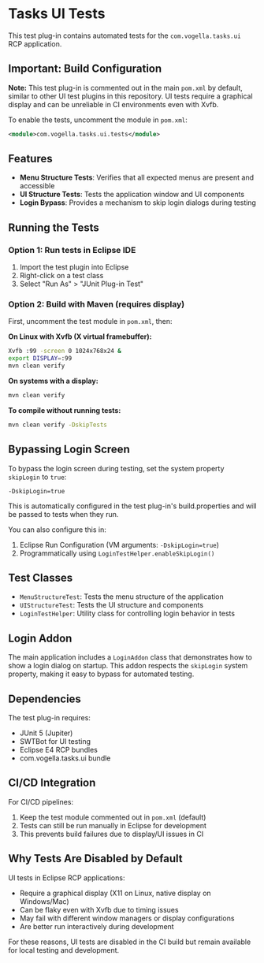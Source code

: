 # Tasks UI Tests

This test plug-in contains automated tests for the `com.vogella.tasks.ui` RCP application.

## Important: Build Configuration

**Note:** This test plug-in is commented out in the main `pom.xml` by default, similar to other UI test plugins in this repository. UI tests require a graphical display and can be unreliable in CI environments even with Xvfb.

To enable the tests, uncomment the module in `pom.xml`:
```xml
<module>com.vogella.tasks.ui.tests</module>
```

## Features

- **Menu Structure Tests**: Verifies that all expected menus are present and accessible
- **UI Structure Tests**: Tests the application window and UI components  
- **Login Bypass**: Provides a mechanism to skip login dialogs during testing

## Running the Tests

### Option 1: Run tests in Eclipse IDE
1. Import the test plugin into Eclipse
2. Right-click on a test class
3. Select "Run As" > "JUnit Plug-in Test"

### Option 2: Build with Maven (requires display)

First, uncomment the test module in `pom.xml`, then:

**On Linux with Xvfb (X virtual framebuffer):**

```bash
Xvfb :99 -screen 0 1024x768x24 &
export DISPLAY=:99
mvn clean verify
```

**On systems with a display:**
```bash
mvn clean verify
```

**To compile without running tests:**
```bash
mvn clean verify -DskipTests
```

## Bypassing Login Screen

To bypass the login screen during testing, set the system property `skipLogin` to `true`:

```
-DskipLogin=true
```

This is automatically configured in the test plug-in's build.properties and will be passed to tests when they run.

You can also configure this in:
1. Eclipse Run Configuration (VM arguments: `-DskipLogin=true`)
2. Programmatically using `LoginTestHelper.enableSkipLogin()`

## Test Classes

- `MenuStructureTest`: Tests the menu structure of the application
- `UIStructureTest`: Tests the UI structure and components
- `LoginTestHelper`: Utility class for controlling login behavior in tests

## Login Addon

The main application includes a `LoginAddon` class that demonstrates how to show a login dialog on startup. This addon respects the `skipLogin` system property, making it easy to bypass for automated testing.

## Dependencies

The test plug-in requires:
- JUnit 5 (Jupiter)
- SWTBot for UI testing
- Eclipse E4 RCP bundles
- com.vogella.tasks.ui bundle

## CI/CD Integration

For CI/CD pipelines:
1. Keep the test module commented out in `pom.xml` (default)
2. Tests can still be run manually in Eclipse for development
3. This prevents build failures due to display/UI issues in CI

## Why Tests Are Disabled by Default

UI tests in Eclipse RCP applications:
- Require a graphical display (X11 on Linux, native display on Windows/Mac)
- Can be flaky even with Xvfb due to timing issues
- May fail with different window managers or display configurations
- Are better run interactively during development

For these reasons, UI tests are disabled in the CI build but remain available for local testing and development.
